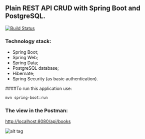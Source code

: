 ## Plain REST API CRUD with Spring Boot and PostgreSQL.

[![Build Status](https://travis-ci.org/OKaluzny/spring-boot-rest-api-postgresql.svg?branch=master)](https://travis-ci.org/OKaluzny/spring-boot-rest-api-postgresql)

### Technology stack:

* Spring Boot;
* Spring Web;
* Spring Data;
* PostgreSQL database;
* Hibernate;
* Spring Security (as basic authentication).

####To run this application use:

```bash
mvn spring-boot:run
```

### The view in the Postman: 
[http://localhost:8080/api/books](http://localhost:8080/api/books)

![alt tag](http://i.piccy.info/i9/6fe13c87057a456bf9d25c151197c4d9/1479742734/78918/1085055/restpro.jpg)